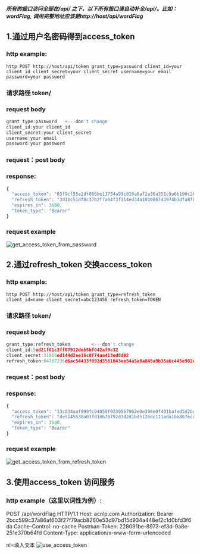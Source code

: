 
***所有的接口访问全部在/api/ 之下，以下所有接口请自动补全/api/。比如：wordFlag, 调用完整地址应该是http://host/api/wordFlag***


## 1.通过用户名密码得到access_token
### http example:
```
http POST http://host/api/token grant_type=password client_id=your client_id client_secret=your client_secret username=your email password=your password
```
### 请求路径 token/
### request body
```javascript
grant_type:password   <---don't change
client_id:your client_id
client_secret:your client_secret
username:your email
password:your password
```
### request：post body
### response:
```javascript
{
  "access_token": "03f9cf55e2df866be11754a99c816a6af2a36a351c9a6b190c262b7f1f3fd32c",
  "refresh_token": "3d1bc51df8c37b2f7a64f3f114ed34a101006743974b3dfa8f8d949dc5f765bb",
  "expires_in": 3600,
  "token_type": "Bearer"
}
```
### request example
![get_access_token_from_password](https://raw.githubusercontent.com/wac81/yanshutech-api-doc/master/images/get_access_token_from_password.png)

## 2.通过refresh_token 交换access_token
### http example:
```
http POST http://host/api/token grant_type=refresh_token client_id=name client_secret=abc123456 refresh_token=TOKEN
```
### 请求路径 token/
### request body
```javascript
grant_type:refresh_token        <---don't change
client_id:5ed21f01c3ff07912deb5bf042af9c32
client_secret:31066ed144d2ee16c0f74aa413ed8d02
refresh_token:64767236d6ac54433f092d3561043ee54a5a8a849a9b35a6c445e902e457b6eb
```
### request：post body
### response:
```javascript
{
  "access_token": "13c034aaf999fc94058f9239557962e0e398e0f401bafed5d2bc488c47ba401e",
  "refresh_token": "de5145538a03fd18676792d3d2d1bd5126dc111ada1ba867ecd459a8345bbdfa",
  "expires_in": 3600,
  "token_type": "Bearer"
}
```
### request example
![get_access_token_from_refresh_token](https://raw.githubusercontent.com/wac81/yanshutech-api-doc/master/images/get_access_token_from_refresh_token.png)

## 3.使用access_token 访问服务
### http example（这里以词性为例）:
POST /api/wordFlag HTTP/1.1
Host: acnlp.com
Authorization: Bearer 2bcc599c37a86af603f27f79acb8260e53d97bd15d934a448ef2c1d0bfd3f6da
Cache-Control: no-cache
Postman-Token: 228091be-8973-ef3d-9a8e-251e370b64fd
Content-Type: application/x-www-form-urlencoded

nl=填入文本
![use_access_token](https://raw.githubusercontent.com/wac81/yanshutech-api-doc/master/images/use_access_token.png)

